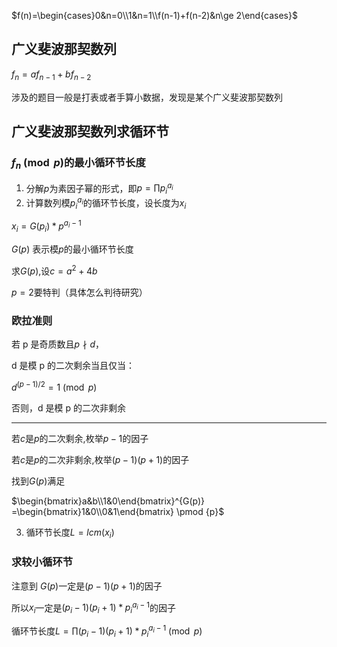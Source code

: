 $f(n)=\begin{cases}0&n=0\\1&n=1\\f(n-1)+f(n-2)&n\ge 2\end{cases}$

## 广义斐波那契数列

$f_n=af_{n-1}+bf_{n-2}$

涉及的题目一般是打表或者手算小数据，发现是某个广义斐波那契数列

## 广义斐波那契数列求循环节
### $f_n\pmod p$的最小循环节长度

1. 分解$p$为素因子幂的形式，即$p=\prod p_i^{a_i}$
2. 计算数列模$p_i^{a_i}$的循环节长度，设长度为$x_i$

$x_i=G(p_i)*p^{a_i-1}$

$G(p)$ 表示模$p$的最小循环节长度

求$G(p)$,设$c=a^2+4b$

$p=2$要特判（具体怎么判待研究）

### 欧拉准则

若 p 是奇质数且$p\nmid d$，

d 是模 p 的二次剩余当且仅当：

$d^{(p-1)/2}=1 \pmod p$

否则，d 是模 p 的二次非剩余

---

若$c$是$p$的二次剩余,枚举$p-1$的因子

若$c$是$p$的二次非剩余,枚举$(p-1)(p+1)$的因子

找到$G(p)$满足

$\begin{bmatrix}a&b\\1&0\end{bmatrix}^{G(p)} =\begin{bmatrix}1&0\\0&1\end{bmatrix} \pmod {p}$

3. 循环节长度$L=lcm(x_i)$

### 求较小循环节

注意到 $G(p)$一定是$(p-1)(p+1)$的因子

所以$x_i$一定是$(p_i-1)(p_i+1)*p_i^{a_i-1}$的因子

循环节长度$L=\prod (p_i-1)(p_i+1)*p_i^{a_i-1} \pmod p$
